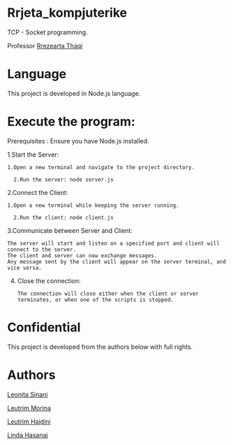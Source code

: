 # Rrjeta_kompjuterike
TCP - Socket programming.

Professor [Rrezearta Thaqi](https://github.com/Rrezeartaa)

# Language
This project is developed in Node.js language.

# Execute the program:

Prerequisites  : Ensure you have Node.js installed.

1.Start the Server:

    1.Open a new terminal and navigate to the project directory.

      2.Run the server: node server.js

2.Connect the Client:

    1.Open a new terminal while keeping the server running.

      2.Run the client: node client.js

3.Communicate between Server and Client:

    The server will start and listen on a specified port and client will connect to the server.
    The client and server can now exchange messages. 
    Any message sent by the client will appear on the server terminal, and vice versa.

4. Close the connection:

       The connection will close either when the client or server terminates, or when one of the scripts is stopped.

# Confidential
This project is developed from the authors below with full rights.

# Authors

[Leonita Sinani](https://github.com/leonitaas)

[Leutrim Morina](https://github.com/LeutrimMorina13)

[Leutrim Hajdini](https://github.com/leutrimhajdini)

[Linda Hasanaj](https://github.com/Linda-Hasanaj)



